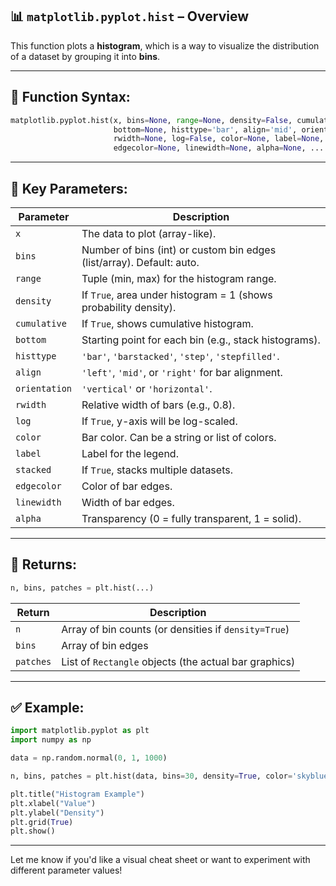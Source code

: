 ## 📊 `matplotlib.pyplot.hist` – Overview

This function plots a **histogram**, which is a way to visualize the distribution of a dataset by grouping it into **bins**.

---

## 🧾 **Function Syntax:**

```python
matplotlib.pyplot.hist(x, bins=None, range=None, density=False, cumulative=False, 
                       bottom=None, histtype='bar', align='mid', orientation='vertical', 
                       rwidth=None, log=False, color=None, label=None, stacked=False, 
                       edgecolor=None, linewidth=None, alpha=None, ... )
```

---

## 🔹 **Key Parameters:**

| Parameter         | Description |
|------------------|-------------|
| `x`              | The data to plot (array-like). |
| `bins`           | Number of bins (int) or custom bin edges (list/array). Default: auto. |
| `range`          | Tuple (min, max) for the histogram range. |
| `density`        | If `True`, area under histogram = 1 (shows probability density). |
| `cumulative`     | If `True`, shows cumulative histogram. |
| `bottom`         | Starting point for each bin (e.g., stack histograms). |
| `histtype`       | `'bar'`, `'barstacked'`, `'step'`, `'stepfilled'`. |
| `align`          | `'left'`, `'mid'`, or `'right'` for bar alignment. |
| `orientation`    | `'vertical'` or `'horizontal'`. |
| `rwidth`         | Relative width of bars (e.g., 0.8). |
| `log`            | If `True`, y-axis will be log-scaled. |
| `color`          | Bar color. Can be a string or list of colors. |
| `label`          | Label for the legend. |
| `stacked`        | If `True`, stacks multiple datasets. |
| `edgecolor`      | Color of bar edges. |
| `linewidth`      | Width of bar edges. |
| `alpha`          | Transparency (0 = fully transparent, 1 = solid). |

---

## 🔁 **Returns:**

```python
n, bins, patches = plt.hist(...)
```

| Return     | Description |
|------------|-------------|
| `n`        | Array of bin counts (or densities if `density=True`) |
| `bins`     | Array of bin edges |
| `patches`  | List of `Rectangle` objects (the actual bar graphics) |

---

## ✅ Example:

```python
import matplotlib.pyplot as plt
import numpy as np

data = np.random.normal(0, 1, 1000)

n, bins, patches = plt.hist(data, bins=30, density=True, color='skyblue', edgecolor='black', alpha=0.7)

plt.title("Histogram Example")
plt.xlabel("Value")
plt.ylabel("Density")
plt.grid(True)
plt.show()
```

---

Let me know if you'd like a visual cheat sheet or want to experiment with different parameter values!
